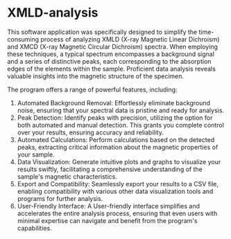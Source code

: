 # XMLD-analysis
This software application was specifically designed to simplify the time-consuming process of analyzing XMLD (X-ray Magnetic Linear Dichroism) and XMCD (X-ray Magnetic Circular Dichroism) spectra.
When employing these techniques, a typical spectrum encompasses a background signal and a series of distinctive peaks, each corresponding to the absorption edges of the elements within the sample.
Proficient data analysis reveals valuable insights into the magnetic structure of the specimen.

The program offers a range of powerful features, including:
1. Automated Background Removal: Effortlessly eliminate background noise, ensuring that your spectral data is pristine and ready for analysis.
2. Peak Detection: Identify peaks with precision, utilizing the option for both automated and manual detection. This grants you complete control over your results, ensuring accuracy and reliability.
3. Automated Calculations: Perform calculations based on the detected peaks, extracting critical information about the magnetic properties of your sample.
4. Data Visualization: Generate intuitive plots and graphs to visualize your results swiftly, facilitating a comprehensive understanding of the sample's magnetic characteristics.
5. Export and Compatibility: Seamlessly export your results to a CSV file, enabling compatibility with various other data visualization tools and programs for further analysis.
6. User-Friendly Interface: A User-friendly interface simplifies and accelerates the entire analysis process, ensuring that even users with minimal expertise can navigate and benefit from the program's capabilities.

